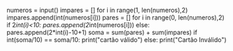 numeros = input()
impares = []
for i in range(1, len(numeros),2)
  impares.append(int(numeros[i]))
pares = []
for i in range(0, len(numeros),2)
  if 2*int(i)<10:
    pares.append(2*int(numeros[i]))
  else:
    pares.append(2*int(i)-10+1)
soma = sum(pares) + sum(impares)
if int(soma/10) == soma/10:
  print("cartão válido")
else:
  print("Cartão Inválido")

